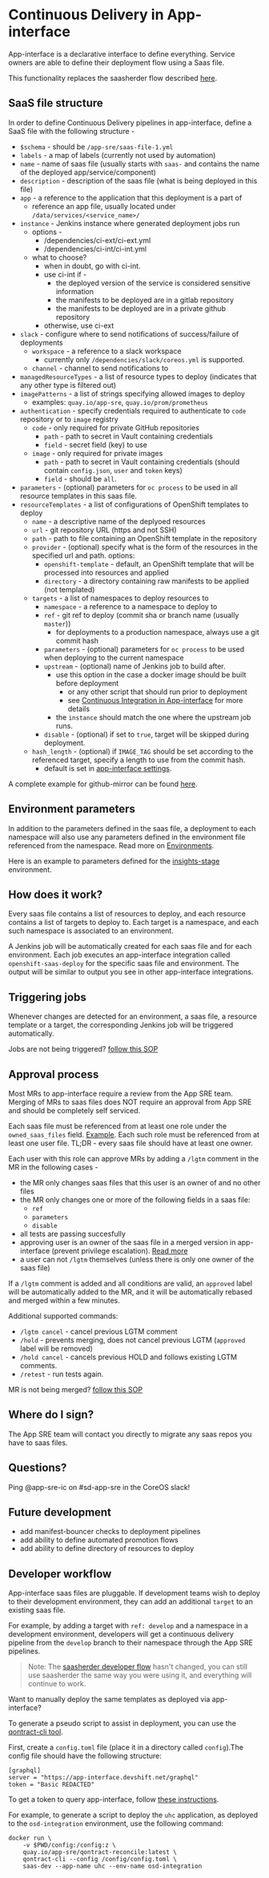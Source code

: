 # Continuous Delivery in App-interface

App-interface is a declarative interface to define everything.
Service owners are able to define their deployment flow using a Saas file.

This functionality replaces the saasherder flow described [here](https://github.com/openshiftio/saasherder#the-process).

## SaaS file structure

In order to define Continuous Delivery pipelines in app-interface, define a SaaS file with the following structure -

* `$schema` - should be `/app-sre/saas-file-1.yml`
* `labels` - a map of labels (currently not used by automation)
* `name` - name of saas file (usually starts with `saas-` and contains the name of the deployed app/service/component)
* `description` - description of the saas file (what is being deployed in this file)
* `app` - a reference to the application that this deployment is a part of
    * reference an app file, usually located under `/data/services/<service_name>/`
* `instance` - Jenkins instance where generated deployment jobs run
    * options -
        - /dependencies/ci-ext/ci-ext.yml
        - /dependencies/ci-int/ci-int.yml
    * what to choose?
        * when in doubt, go with ci-int.
        * use ci-int if -
            - the deployed version of the service is considered sensitive information
            - the manifests to be deployed are in a gitlab repository
            - the manifests to be deployed are in a private github repository
        * otherwise, use ci-ext
* `slack` - configure where to send notifications of success/failure of deployments
    * `workspace` - a reference to a slack workspace
        * currently only `/dependencies/slack/coreos.yml` is supported.
    * `channel` - channel to send notifications to
* `managedResourceTypes` - a list of resource types to deploy (indicates that any other type is filtered out)
* `imagePatterns` - a list of strings specifying allowed images to deploy
    * examples: `quay.io/app-sre`, `quay.io/prom/prometheus`
* `authentication` - specify credentials required to authenticate to `code` repository or to `image` registry
    * `code` - only required for private GitHub repositories
        * `path` - path to secret in Vault containing credentials
        * `field` - secret field (key) to use
    * `image` - only required for private images
        * `path` - path to secret in Vault containing credentials (should contain `config.json`, `user` and `token` keys)
        * `field` - should be `all`.
* `parameters` - (optional) parameters for `oc process` to be used in all resource templates in this saas file.
* `resourceTemplates` - a list of configurations of OpenShift templates to deploy
    * `name` - a descriptive name of the deplyoed resources
    * `url` - git repository URL (https and not SSH)
    * `path` - path to file containing an OpenShift template in the repository
    * `provider` - (optional) specify what is the form of the resources in the specified url and path. options:
        * `openshift-template` - default, an OpenShift template that will be processed into resources and applied
        * `directory` - a directory containing raw manifests to be applied (not templated)
    * `targets` - a list of namespaces to deploy resources to
        * `namespace` - a reference to a namespace to deploy to
        * `ref` - git ref to deploy (commit sha or branch name (usually `master`))
            * for deployments to a production namespace, always use a git commit hash
        * `parameters` - (optional) parameters for `oc process` to be used when deploying to the current namespace
        * `upstream` - (optional) name of Jenkins job to build after.
            * use this option in the case a docker image should be built before deployment
                * or any other script that should run prior to deployment
                * see [Continuous Integration in App-interface](/docs/app-sre/continuous-integration-in-app-interface.md) for more details
            * the `instance` should match the one where the upstream job runs.
        * `disable` - (optional) if set to `true`, target will be skipped during deployment.
    * `hash_length` - (optional) if `IMAGE_TAG` should be set according to the referenced target, specify a length to use from the commit hash.
        * default is set in [app-interface settings](/data/app-interface/app-interface-settings.yml#L31).


A complete example for github-mirror can be found [here](/data/services/github-mirror/cicd/saas.yaml).

## Environment parameters

In addition to the parameters defined in the saas file, a deployment to each namespace will also use any parameters defined in the environment file referenced from the namespace. Read more on [Environments](/docs/app-interface/api/entities-and-relations.md).

Here is an example to parameters defined for the [insights-stage](/data/products/insights/environments/stage.yml) environment.

## How does it work?

Every saas file contains a list of resources to deploy, and each resource contains a list of targets to deploy to.  Each target is a namespace, and each such namespace is associated to an environment.

A Jenkins job will be automatically created for each saas file and for each environment.  Each job executes an app-interface integration called `openshift-saas-deploy` for the specific saas file and environment.  The output will be similar to output you see in other app-interface integrations.

## Triggering jobs

Whenever changes are detected for an environment, a saas file, a resource template or a target, the corresponding Jenkins job will be triggered automatically.

Jobs are not being triggered? [follow this SOP](/docs/app-sre/sop/app-interface-saas-deploy-triggers-debug.md)

## Approval process

Most MRs to app-interface require a review from the App SRE team.  Merging of MRs to saas files does NOT require an approval from App SRE and should be completely self serviced.

Each saas file must be referenced from at least one role under the `owned_saas_files` field. [Example](/data/teams/app-sre/roles/app-sre.yml#L130-131). Each such role must be referenced from at least one user file. TL;DR - every saas file should have at least one owner.

Each user with this role can approve MRs by adding a `/lgtm` comment in the MR in the following cases -
- the MR only changes saas files that this user is an owner of and no other files
- the MR only changes one or more of the following fields in a saas file:
    - `ref`
    - `parameters`
    - `disable`
- all tests are passing succesfully 
- approving user is an owner of the saas file in a merged version in app-interface (prevent privilege escalation). [Read more](/docs/app-sre/sop/app-interface-integrations-flow-and-failure-scenarios.md)
- a user can not `/lgtm` themselves (unless there is only one owner of the saas file)

If a `/lgtm` comment is added and all conditions are valid, an `approved` label will be automatically added to the MR, and it will be automatically rebased and merged within a few minutes.

Additional supported commands:
- `/lgtm cancel` - cancel previous LGTM comment
- `/hold` - prevents merging, does not cancel previous LGTM (`approved` label will be removed)
- `/hold cancel` - cancels previous HOLD and follows existing LGTM comments.
- `/retest` - run tests again.

MR is not being merged? [follow this SOP](/docs/app-sre/sop/app-interface-periodic-job-debug.md)

## Where do I sign?

The App SRE team will contact you directly to migrate any saas repos you have to saas files.

## Questions?

Ping @app-sre-ic on #sd-app-sre in the CoreOS slack!

## Future development

* add manifest-bouncer checks to deployment pipelines
* add ability to define automated promotion flows
* add ability to define directory of resources to deploy

## Developer workflow

App-interface saas files are pluggable. If development teams wish to deploy to their development environment, they can add an additional `target` to an existing saas file.

For example, by adding a target with `ref: develop` and a namespace in a development environment, developers will get a continuous delivery pipeline from the `develop` branch to their namespace through the App SRE pipelines.

> Note: The [saasherder developer flow](https://github.com/openshiftio/saasherder/#run) hasn't changed, you can still use saasherder the same way you were using it, and everything will continue to work.

Want to manually deploy the same templates as deployed via app-interface?

To generate a pseudo script to assist in deployment, you can use the [qontract-cli tool](https://github.com/app-sre/qontract-reconcile).

First, create a `config.toml` file (place it in a directory called `config`).The config file should have the following structure:

```
[graphql]
server = "https://app-interface.devshift.net/graphql"
token = "Basic REDACTED"
```

To get a token to query app-interface, follow [these instructions](/README.md#querying-the-app-interface).

For example, to generate a script to deploy the `uhc` application, as deployed to the `osd-integration` environment, use the following command:

```
docker run \
    -v $PWD/config:/config:z \
    quay.io/app-sre/qontract-reconcile:latest \
    qontract-cli --config /config/config.toml \
    saas-dev --app-name uhc --env-name osd-integration
```
